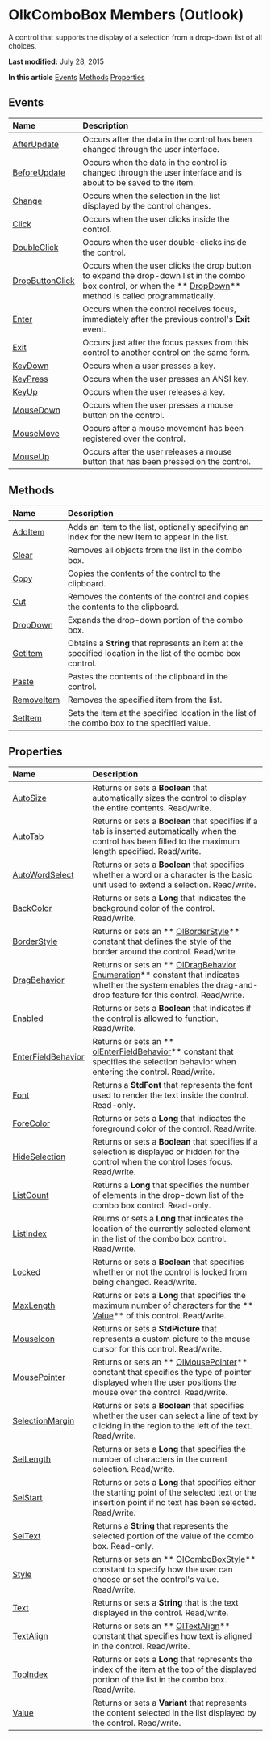 
# OlkComboBox Members (Outlook)
A control that supports the display of a selection from a drop-down list of all choices.

 **Last modified:** July 28, 2015

 **In this article**
 [Events](#sectionSection0)
 [Methods](#sectionSection1)
 [Properties](#sectionSection2)


## Events
<a name="sectionSection0"> </a>



|**Name**|**Description**|
|:-----|:-----|
| [AfterUpdate](d130f15a-832e-f2d1-a6f4-13edcfb5bd9d.md)|Occurs after the data in the control has been changed through the user interface.|
| [BeforeUpdate](f9c6620e-22ce-c4cb-8dc1-7a99bc8d508b.md)|Occurs when the data in the control is changed through the user interface and is about to be saved to the item. |
| [Change](bf283711-32d8-4cfc-f861-12ed2f38bcfa.md)|Occurs when the selection in the list displayed by the control changes.|
| [Click](a32e55f6-65ec-26d0-32a5-8549bf4b30d7.md)|Occurs when the user clicks inside the control.|
| [DoubleClick](0cafb918-e787-325a-f9ac-45cf0d8ff5d9.md)|Occurs when the user double-clicks inside the control.|
| [DropButtonClick](9de7c7b5-da6e-825e-a7de-d4419fa8fbb4.md)|Occurs when the user clicks the drop button to expand the drop-down list in the combo box control, or when the  ** [DropDown](0414a3d2-2c3b-1ce7-e897-f667b252a521.md)** method is called programmatically.|
| [Enter](7d2e2d3a-2750-b9aa-d913-fcb06da2c05f.md)|Occurs when the control receives focus, immediately after the previous control's  **Exit** event.|
| [Exit](ce386495-2c81-b256-c1dd-ede086f7a0f3.md)|Occurs just after the focus passes from this control to another control on the same form.|
| [KeyDown](43d7718f-ce95-1a97-f65f-e3b018852e46.md)|Occurs when a user presses a key.|
| [KeyPress](ad145dce-01b9-1f4e-ecf1-43954845930b.md)|Occurs when the user presses an ANSI key.|
| [KeyUp](22f2f29c-f4ea-764a-85a0-90d11becf5dc.md)|Occurs when the user releases a key.|
| [MouseDown](7d9385c4-8c21-5ff3-ec00-789223f76072.md)|Occurs when the user presses a mouse button on the control.|
| [MouseMove](d0c797e7-7503-2a2f-04ef-d9315a0e8540.md)|Occurs after a mouse movement has been registered over the control.|
| [MouseUp](6ed2b75b-10e7-48a1-6cf6-8a6ec98ec923.md)|Occurs after the user releases a mouse button that has been pressed on the control.|

## Methods
<a name="sectionSection1"> </a>



|**Name**|**Description**|
|:-----|:-----|
| [AddItem](8670b0ba-b715-e00d-0eb9-fa7279ae52b7.md)|Adds an item to the list, optionally specifying an index for the new item to appear in the list.|
| [Clear](e81ed068-2418-a362-a6ed-946a7f9012d1.md)|Removes all objects from the list in the combo box.|
| [Copy](fd791c94-e875-a23b-53df-8739e0da3486.md)|Copies the contents of the control to the clipboard.|
| [Cut](4a0a5362-6b85-65e6-797d-9c34652c0980.md)|Removes the contents of the control and copies the contents to the clipboard.|
| [DropDown](0414a3d2-2c3b-1ce7-e897-f667b252a521.md)|Expands the drop-down portion of the combo box.|
| [GetItem](650fa823-fbb9-9013-86af-4f55367475c3.md)|Obtains a  **String** that represents an item at the specified location in the list of the combo box control.|
| [Paste](bfee86bb-622e-0b24-aa24-abb1dce79b86.md)|Pastes the contents of the clipboard in the control.|
| [RemoveItem](3fb8d3b4-3568-0b33-0672-8cb4cea31df2.md)|Removes the specified item from the list.|
| [SetItem](00cc1630-1423-5244-557b-acb2861401bf.md)|Sets the item at the specified location in the list of the combo box to the specified value.|

## Properties
<a name="sectionSection2"> </a>



|**Name**|**Description**|
|:-----|:-----|
| [AutoSize](a7206a65-eb22-d671-3a19-2826f21f8e6f.md)|Returns or sets a  **Boolean** that automatically sizes the control to display the entire contents. Read/write.|
| [AutoTab](269d7e71-66df-9c88-e707-1e6a89391f50.md)|Returns or sets a  **Boolean** that specifies if a tab is inserted automatically when the control has been filled to the maximum length specified. Read/write.|
| [AutoWordSelect](b21674a0-dfd7-1c4b-acc6-40b382ec51bd.md)|Returns or sets a  **Boolean** that specifies whether a word or a character is the basic unit used to extend a selection. Read/write.|
| [BackColor](f4418786-0a4b-1f15-ba2e-4aa47e3daff9.md)|Returns or sets a  **Long** that indicates the background color of the control. Read/write.|
| [BorderStyle](4eabd32b-8cee-f3f9-b78f-a3ace877e5e7.md)|Returns or sets an  ** [OlBorderStyle](fd0a6be8-8d4b-be9f-639c-cd1ea5de9c97.md)** constant that defines the style of the border around the control. Read/write.|
| [DragBehavior](768d8995-2f6c-5915-7fbb-46b2b3114131.md)|Returns or sets an  ** [OlDragBehavior Enumeration](1e8c29d4-7800-663f-fb5f-aebc2a6b89fe.md)** constant that indicates whether the system enables the drag-and-drop feature for this control. Read/write.|
| [Enabled](cee71271-8733-07ce-9c68-cc847ecb070e.md)|Returns or sets a  **Boolean** that indicates if the control is allowed to function. Read/write.|
| [EnterFieldBehavior](6f32944a-0a7e-d639-4944-1aa38f2e4ef4.md)|Returns or sets an  ** [olEnterFieldBehavior](4f9271f9-32db-08c7-f452-12e9793d1f9b.md)** constant that specifies the selection behavior when entering the control. Read/write.|
| [Font](61f0c361-be8d-9ccd-8163-62596aac855c.md)|Returns a  **StdFont** that represents the font used to render the text inside the control. Read-only.|
| [ForeColor](7480fe5f-f3d1-33ca-1714-bce6b90111b0.md)|Returns or sets a  **Long** that indicates the foreground color of the control. Read/write.|
| [HideSelection](6d378717-9b9c-737a-5fdd-79e72b2538be.md)|Returns or sets a  **Boolean** that specifies if a selection is displayed or hidden for the control when the control loses focus. Read/write.|
| [ListCount](04fd21e1-e822-cf5f-a6ea-7c318778a163.md)|Returns a  **Long** that specifies the number of elements in the drop-down list of the combo box control. Read-only.|
| [ListIndex](1d016281-6b41-8a6b-075c-33ff1bcde28c.md)|Reurns or sets a  **Long** that indicates the location of the currently selected element in the list of the combo box control. Read/write.|
| [Locked](c39c4177-a7b7-fdcc-c037-5934c7638be8.md)|Returns or sets a  **Boolean** that specifies whether or not the control is locked from being changed. Read/write.|
| [MaxLength](87248b73-a6c5-0cc1-a711-13922195f406.md)|Returns or sets a  **Long** that specifies the maximum number of characters for the ** [Value](742dd2a3-d3ef-46f9-4aca-5ebe8af17356.md)** of this control. Read/write.|
| [MouseIcon](13b61207-2078-bfb5-1693-8ca2440ad3c9.md)|Returns or sets a  **StdPicture** that represents a custom picture to the mouse cursor for this control. Read/write.|
| [MousePointer](85d1e2c3-e3d8-2339-bd38-9452761adce9.md)|Returns or sets an  ** [OlMousePointer](527df8bb-000c-f108-0522-2d294858b251.md)** constant that specifies the type of pointer displayed when the user positions the mouse over the control. Read/write.|
| [SelectionMargin](029f7586-9f1e-95c9-3feb-2c5a09614821.md)|Returns or sets a  **Boolean** that specifies whether the user can select a line of text by clicking in the region to the left of the text. Read/write.|
| [SelLength](3cbd5016-3868-6cf9-c28c-8d692620f367.md)|Returns or sets a  **Long** that specifies the number of characters in the current selection. Read/write.|
| [SelStart](f3141a7c-b9a5-b738-8803-9100e2283dc1.md)|Returns or sets a  **Long** that specifies either the starting point of the selected text or the insertion point if no text has been selected. Read/write.|
| [SelText](595b3e85-7d30-72bc-c1d4-b45c4492c221.md)|Returns a  **String** that represents the selected portion of the value of the combo box. Read-only.|
| [Style](442acfef-795c-f41a-a19e-197a3b1ca12b.md)|Returns or sets an  ** [OlComboBoxStyle](8aaeceb7-3928-5691-2f4b-9c27c88ca1c8.md)** constant to specify how the user can choose or set the control's value. Read/write.|
| [Text](385ea599-f3cb-5bed-74c0-a7cc16988175.md)|Returns or sets a  **String** that is the text displayed in the control. Read/write.|
| [TextAlign](5dccf4c9-cef1-2f7c-4ab4-730d3c767a8e.md)|Returns or sets an  ** [OlTextAlign](f79a8b30-37e0-c1e6-7414-f664dfeb0c86.md)** constant that specifies how text is aligned in the control. Read/write.|
| [TopIndex](483db226-bf25-55e6-d453-a494747ff7d9.md)|Returns or sets a  **Long** that represents the index of the item at the top of the displayed portion of the list in the combo box. Read/write.|
| [Value](742dd2a3-d3ef-46f9-4aca-5ebe8af17356.md)|Returns or sets a  **Variant** that represents the content selected in the list displayed by the control. Read/write.|
